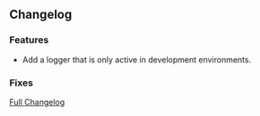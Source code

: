 ## Changelog

### Features

- Add a logger that is only active in development environments.

### Fixes


[Full Changelog](https://github.com/JamCoreModding/JamLib/compare/...)
